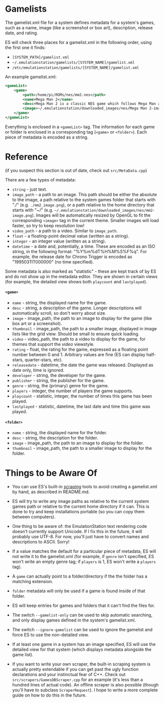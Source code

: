 Gamelists
=========

The gamelist.xml file for a system defines metadata for a system's games, such as a name, image (like a screenshot or box art), description, release date, and rating.

ES will check three places for a gamelist.xml in the following order, using the first one it finds:
* `[SYSTEM_PATH]/gamelist.xml`
* `~/.emulationstation/gamelists/[SYSTEM_NAME]/gamelist.xml`
* `/etc/emulationstation/gamelists/[SYSTEM_NAME]/gamelist.xml`

An example gamelist.xml:
```xml
<gameList>
	<game>
		<path>/home/pi/ROMs/nes/mm2.nes</path>
		<name>Mega Man 2</name>
		<desc>Mega Man 2 is a classic NES game which follows Mega Man as he murders eight robot masters in cold blood.</desc>
		<image>~/.emulationstation/downloaded_images/nes/Mega Man 2-image.png</image>
	</game>
</gameList>
```

Everything is enclosed in a `<gameList>` tag.  The information for each game or folder is enclosed in a corresponding tag (`<game>` or `<folder>`).  Each piece of metadata is encoded as a string.


Reference
=========

(if you suspect this section is out of date, check out `src/MetaData.cpp`)

There are a few types of metadata:

* `string` - just text.
* `image_path` - a path to an image. This path should be either the absolute to the image, a path relative to the system games folder that starts with "./" (e.g. `./mm2_image.png`), or a path relative to the home directory that starts with "~/" (e.g. `~/.emulationstation/downloaded_images/nes/mm2-image.png`).  Images will be automatically resized by OpenGL to fit the corresponding `<image>` tag in the current theme.  Smaller images will load faster, so try to keep resolution low!
* `video_path` - a path to a video. Similar to `image_path`.
* `float` - a floating-point decimal value (written as a string).
* `integer` - an integer value (written as a string).
* `datetime` - a date and, potentially, a time.  These are encoded as an ISO string, in the following format: "%Y%m%dT%H%M%S%F%q".  For example, the release date for Chrono Trigger is encoded as "19950311T000000" (no time specified).

Some metadata is also marked as "statistic" - these are kept track of by ES and do not show up in the metadata editor.  They are shown in certain views (for example, the detailed view shows both `playcount` and `lastplayed`).

#### `<game>`

* `name` - string, the displayed name for the game.
* `desc` - string, a description of the game.  Longer descriptions will automatically scroll, so don't worry about size.
* `image` - image_path, the path to an image to display for the game (like box art or a screenshot).
* `thumbnail` - image_path, the path to a smaller image, displayed in image lists like the grid view.  Should be small to ensure quick loading.
* `video` - video_path, the path to a video to display for the game, for themes that support the _video_ viewstyle.
* `rating` - float, the rating for the game, expressed as a floating point number between 0 and 1.  Arbitrary values are fine (ES can display half-stars, quarter-stars, etc).
* `releasedate` - datetime, the date the game was released.  Displayed as date only, time is ignored.
* `developer` - string, the developer for the game.
* `publisher` - string, the publisher for the game.
* `genre` - string, the (primary) genre for the game.
* `players` - integer, the number of players the game supports.
* `playcount` - statistic, integer, the number of times this game has been played.
* `lastplayed` - statistic, datetime, the last date and time this game was played.


#### `<folder>`
* `name` - string, the displayed name for the folder.
* `desc` - string, the description for the folder.
* `image` - image_path, the path to an image to display for the folder.
* `thumbnail` - image_path, the path to a smaller image to display for the folder.


Things to be Aware Of
=====================

* You can use ES's built-in [scraping](http://en.wikipedia.org/wiki/Web_scraping) tools to avoid creating a gamelist.xml by hand, as described in README.md.

* ES will try to write any image paths as relative to the current system games path or relative to the current home directory if it can.  This is done to try and keep installations portable (so you can copy them between computers).

* One thing to be aware of: the EmulationStation text rendering code doesn't currently support Unicode.  If I fix this in the future, it will probably use UTF-8.  For now, you'll just have to convert names and descriptions to ASCII.  Sorry!

* If a value matches the default for a particular piece of metadata, ES will not write it to the gamelist.xml (for example, if `genre` isn't specified, ES won't write an empty genre tag; if `players` is 1, ES won't write a `players` tag).

* A `game` can actually point to a folder/directory if the the folder has a matching extension.

* `folder` metadata will only be used if a game is found inside of that folder.

* ES will keep entries for games and folders that it can't find the files for.

* The switch `--gamelist-only` can be used to skip automatic searching, and only display games defined in the system's gamelist.xml.

* The switch `--ignore-gamelist` can be used to ignore the gamelist and force ES to use the non-detailed view.

* If at least one game in a system has an image specified, ES will use the detailed view for that system (which displays metadata alongside the game list).

* If you want to write your own scraper, the built-in scraping system is actually pretty extendable if you can get past the ugly function declarations and your instinctual fear of C++.  Check out `src/scrapers/GamesDBScraper.cpp` for an example (it's less than a hundred lines of actual code).  An offline scraper is also possible (though you'll have to subclass `ScraperRequest`).  I hope to write a more complete guide on how to do this in the future.
